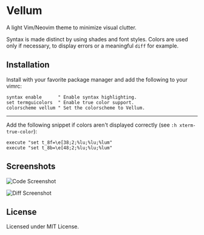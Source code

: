 # Vellum

A light Vim/Neovim theme to minimize visual clutter.

Syntax is made distinct by using shades and font styles. Colors are used only
if necessary, to display errors or a meaningful `diff` for example.

## Installation

Install with your favorite package manager and add the following to your vimrc:

```
syntax enable      " Enable syntax highlighting.
set termguicolors  " Enable true color support.
colorscheme vellum " Set the colorscheme to Vellum.
```

--- 

Add the following snippet if colors aren't displayed correctly (see `:h
xterm-true-color`):

```
execute "set t_8f=\e[38;2;%lu;%lu;%lum"
execute "set t_8b=\e[48;2;%lu;%lu;%lum"
```

## Screenshots

![Code Screenshot](https://i.imgur.com/DxpwQMY.png)

![Diff Screenshot](https://i.imgur.com/ZYPbcqL.png)

## License

Licensed under MIT License.
